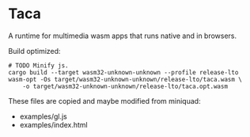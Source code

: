 # Taca

A runtime for multimedia wasm apps that runs native and in browsers.

Build optimized:

```
# TODO Minify js.
cargo build --target wasm32-unknown-unknown --profile release-lto
wasm-opt -Os target/wasm32-unknown-unknown/release-lto/taca.wasm \
    -o target/wasm32-unknown-unknown/release-lto/taca.opt.wasm
```

These files are copied and maybe modified from miniquad:

- examples/gl.js
- examples/index.html
